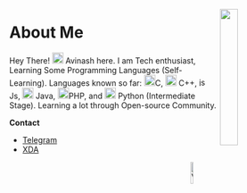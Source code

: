 <!--Git Pic-->

<a href="#"><img align="right" src="https://avatars.githubusercontent.com/u/56125142?v=4" width="25%"/></a>

<!--About me-->
<h1>About Me</h1>
<p>Hey There! <a href="#"><img src="https://media.giphy.com/media/hvRJCLFzcasrR4ia7z/giphy.gif" width="20"></a> Avinash here. I am Tech enthusiast, Learning Some Programming Languages (Self-Learning). Languages known so far: <a href="#"><img width="20" src="https://www.joshinnovations.com/adminstyles/img/gallery/1612173696.png"></a>C, <a href="#"><img width="20" src="https://www.freeiconspng.com/uploads/c--logo-icon-0.png"/></a> C++, <a href="#"><img src="https://img.favpng.com/3/7/21/javascript-node-js-computer-icons-logo-application-software-png-favpng-ebFcx9xnNQyPYnT2RTy7PWBdV.jpg" alt="js_logo" width="15"></a> Js, <a href="#"><img src="https://cdn-icons-png.flaticon.com/512/226/226777.png" width="20"></a> Java, <a href="#"><img src="https://logos-download.com/wp-content/uploads/2016/09/PHP_logo-700x368.png" width="20" alt="PHP Logo"></a>PHP,
    and <a href="#"><img width="20" src="https://sonhasoftware.com/wp-content/uploads/2021/07/python.png"></a> Python (Intermediate Stage). Learning a lot through Open-source Community.</p>

<!-- Contact -->
<!-- <details>
<summary> -->

<b>Contact</b>

<ul>
    <li><a href="https://t.me/davinash1997">Telegram</a></li>
    <li><a href="https://forum.xda-developers.com/member.php?u=7782180"> XDA </a></li>
</ul>

<!-- </details> -->

<!-- Contributions
<details>
<summary><b>My Contributions</b></summary>
<br>
<ul>
    <details>
    <summary><b>Kernel(s)</b></summary>
    <br>
        <ul>
            <li><details>
            <summary>AEON Kernel <b>For Exynos 7870</b></summary>
                <ul>
                    <li><a href="https://github.com/davinash97/AEON"> Source </a></li>
                    <li><a href="https://github.com/davinash97/AEON/releases"> Prebuilts </a></li>
                </ul>
                </details></li>
        </ul>
        <ul>
            </details>
            <details>
            <summary><b>Telegram Bot</b></summary>
                <ul>
                    <li><a href="https://github.com/davinash97/avabot">Source</a></li>
                    <li><a href="https://t.me/davinash97bot">Link to Bot</a></li>
                </ul>
            </details>
            <details>
            <summary><b>Kitchen </b><i>(More Like Unpacker and Repacker)</i></summary>
                <ul>
                    <li><a href="https://github.com/neel0210/dynamic">Dynamic Unpacker</a></li>
                </ul>
            </details>
            <details>
            <summary><b>Shell </b><i>(Tried to make it easy for Beginners.)</i></summary>
                <ul>
                    <li><a href="https://github.com/davinash97/shell">Shell for beginners</a></li>
                </ul>
            </details>
            <details>
            <summary><b>Shellgram </b><i>(For Developers, to send Files to Chat/Channel using shell)</i></summary>
                <ul>
                    <li><a href="https://github.com/davinash97/shellgram">Shellgram</a></li>
                </ul>
            </details>
        </ul>
    </details>
</ul>
-->
<!--Visitor Badge-->
<img src="https://visitor-badge.laobi.icu/badge?page_id=davinash97.davinash97" alt="Visitor-Badge" align="right" width="10%">
